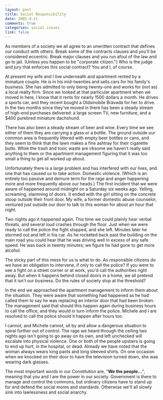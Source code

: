 ```yaml
--- 
layout: post
title: Social Responsibility
date: 2005-9-21
comments: true
categories: social issues
link: false
---
```

As members of a society we all agree to an unwritten contract that defines our conduct with others. Break some of the contracts clauses and you'll be considered eccentric. Break major clauses and you run afoul of the law and go to jail. (Unless you happen to be "corporate citizen.") Who is the judge and jury that enforces this social contract? You and I, of course.

At present my wife and I live underneath and apartment rented by a immature couple. He is in his mid-twenties and sells cars for his family's business. She has admitted to only being twenty-one and works for (not as) a local realty firm. Since we looked at that particular apartment when we moved in here, I know that it rents for nearly 1500 dollars a month. He drives a sports car, and they recent bought a Oldsmobile Bravada for her to drive. In the two months since they've moved in there has been a steady stream of high-end purchases delivered: a large screen TV, new furniture, and a $400 purebred miniature dachshund.

There has also been a steady stream of beer and wine. Every time we see either of them they are carrying a glass or a bottle. The ground outside our common area is frequently littered with empty beer bottles or cans, and they seem to think that the lawn makes a fine ashtray for their cigarette butts. While the trash and toxic waste are irksome we haven't really said anything to them or the apartment management figuring that it was too small a thing to get all worked up about.

Unfortunately there is a large problem and has interfered with our lives, and one that has caused us to take action. Domestic violence. (Which is an entirely too passive and demure term for the rage and anger happening more and more frequently above our heads.) The first incident that we were aware of happened around midnight on a Saturday six weeks ago. Yelling, screaming, slamming of doors. It ended with the girl sitting on the concrete stoop outside their front door. My wife, a former domestic abuse counselor, ventured just outside our door to talk to this woman for about an hour that night.

Two nights ago it happened again. This time we could plainly hear verbal threats, and several loud crashes through the floor. Just when we were ready to call the police the fight stopped, and she left. Minutes later he stormed out and left in his car. As he rocketed back past the building on the main road you could hear that he was driving well in excess of any safe speed. He was back in twenty minutes; we figure he had gone to get more alcohol.

The sticky part of this mess for us is what to do. As responsible citizens do we have an obligation to intervene, if only to call the police? If you were to see a fight on a street corner or at work, you'd call the authorities right away. But when it happens behind closed doors in a home, we all pretend that it isn't our business. Do the rules of society stop at the threshold?

In the end we approached the apartment management to inform them about the situation. They were aware that something had happened as he had called them to say he was replacing an interior door that had been broken. The management said that should this happen again during business hours to call the office, and they would in turn inform the police. Michele and I are resolved to call the police should it happen after hours too.

I cannot, and Michele cannot, sit by and allow a dangerous situation to spiral further out of control. The rage we heard through the ceiling two nights ago isn't going to go away on its own, and left unchecked will escalate into physical violence. One or both of the people upstairs is going to end up hurt, in the hospital, or dead. Already we have noted that the woman always wears long pants and long sleeved shirts. On one occasion when we knocked on their door to have the television turned down, she was wearing dark glasses.

The most important words in our Constitution are, "<strong>We the people...</strong>", meaning that you and I are the power in our society. Government is there to manage and control the commons, but ordinary citizens have to stand up for and defend the social mores and standards. Otherwise we'll all slowly sink into lawlessness and social anarchy.
